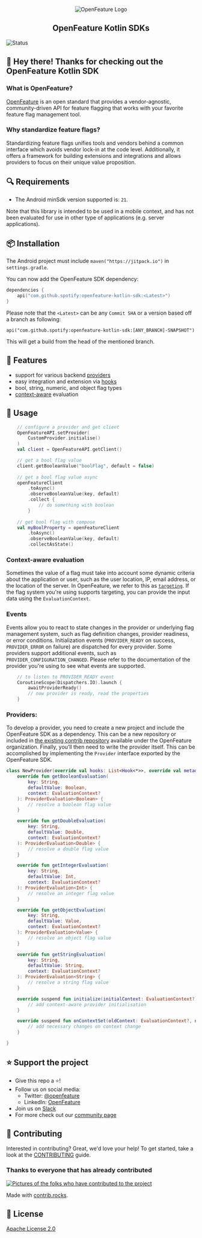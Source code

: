 <!-- markdownlint-disable MD033 -->
<p align="center">
  <picture>
    <source media="(prefers-color-scheme: dark)" srcset="https://raw.githubusercontent.com/open-feature/community/0e23508c163a6a1ac8c0ced3e4bd78faafe627c7/assets/logo/horizontal/white/openfeature-horizontal-white.svg">
    <source media="(prefers-color-scheme: light)" srcset="https://raw.githubusercontent.com/open-feature/community/0e23508c163a6a1ac8c0ced3e4bd78faafe627c7/assets/logo/horizontal/black/openfeature-horizontal-black.svg">
    <img align="center" alt="OpenFeature Logo">
  </picture>
</p>

<h2 align="center">OpenFeature Kotlin SDKs</h2>

![Status](https://img.shields.io/badge/lifecycle-alpha-a0c3d2.svg)

## 👋 Hey there! Thanks for checking out the OpenFeature Kotlin SDK

### What is OpenFeature?

[OpenFeature][openfeature-website] is an open standard that provides a vendor-agnostic, community-driven API for feature flagging that works with your favorite feature flag management tool.

### Why standardize feature flags?

Standardizing feature flags unifies tools and vendors behind a common interface which avoids vendor lock-in at the code level. Additionally, it offers a framework for building extensions and integrations and allows providers to focus on their unique value proposition.

## 🔍 Requirements

- The Android minSdk version supported is: `21`.

Note that this library is intended to be used in a mobile context, and has not been evaluated for use in other type of applications (e.g. server applications).

## 📦 Installation

The Android project must include `maven("https://jitpack.io")` in `settings.gradle`.

You can now add the OpenFeature SDK dependency:
```kotlin
dependencies {
    api("com.github.spotify:openfeature-kotlin-sdk:<Latest>")
}
```
Please note that the `<Latest>` can be any `Commit SHA` or a version based off a branch as following:
```
api("com.github.spotify:openfeature-kotlin-sdk:[ANY_BRANCH]-SNAPSHOT")
```

This will get a build from the head of the mentioned branch. 

## 🌟 Features

- support for various backend [providers](https://openfeature.dev/docs/reference/concepts/provider)
- easy integration and extension via [hooks](https://openfeature.dev/docs/reference/concepts/hooks)
- bool, string, numeric, and object flag types
- [context-aware](https://openfeature.dev/docs/reference/concepts/evaluation-context) evaluation

## 🚀 Usage

```kotlin
    // configure a provider and get client
    OpenFeatureAPI.setProvider(
        CustomProvider.initialise()
    )
    val client = OpenFeatureAPI.getClient()

    // get a bool flag value
    client.getBooleanValue("boolFlag", default = false)
    
    // get a bool flag value async
    openFeatureClient
        .toAsync()
        .observeBooleanValue(key, default)
        .collect {
            // do something with boolean
        }
    
    // get bool flag with compose
    val myBoolProperty = openFeatureClient
        .toAsync()
        .observeBooleanValue(key, default)
        .collectAsState()
```

### Context-aware evaluation

Sometimes the value of a flag must take into account some dynamic criteria about the application or user, such as the user location, IP, email address, or the location of the server.
In OpenFeature, we refer to this as [`targeting`](https://openfeature.dev/specification/glossary#targeting).
If the flag system you're using supports targeting, you can provide the input data using the `EvaluationContext`.

<!-- TODO: code examples using context and different levels -->

### Events

Events allow you to react to state changes in the provider or underlying flag management system, such as flag definition changes, provider readiness, or error conditions.
Initialization events (`PROVIDER_READY` on success, `PROVIDER_ERROR` on failure) are dispatched for every provider.
Some providers support additional events, such as `PROVIDER_CONFIGURATION_CHANGED`.
Please refer to the documentation of the provider you're using to see what events are supported.

```kotlin
    // to listen to PROVIDER_READY event
    CoroutineScope(Dispatchers.IO).launch {
        awaitProviderReady()
        // now provider is ready, read the properties
    }
```

### Providers:

To develop a provider, you need to create a new project and include the OpenFeature SDK as a dependency.
This can be a new repository or included in [the existing contrib repository](https://github.com/open-feature/java-sdk-contrib) available under the OpenFeature organization.
Finally, you’ll then need to write the provider itself.
This can be accomplished by implementing the `Provider` interface exported by the OpenFeature SDK.

```kotlin
class NewProvider(override val hooks: List<Hook<*>>, override val metadata: Metadata) : FeatureProvider {
    override fun getBooleanEvaluation(
        key: String,
        defaultValue: Boolean,
        context: EvaluationContext?
    ): ProviderEvaluation<Boolean> {
        // resolve a boolean flag value
    }

    override fun getDoubleEvaluation(
        key: String,
        defaultValue: Double,
        context: EvaluationContext?
    ): ProviderEvaluation<Double> {
        // resolve a double flag value
    }

    override fun getIntegerEvaluation(
        key: String,
        defaultValue: Int,
        context: EvaluationContext?
    ): ProviderEvaluation<Int> {
        // resolve an integer flag value
    }

    override fun getObjectEvaluation(
        key: String,
        defaultValue: Value,
        context: EvaluationContext?
    ): ProviderEvaluation<Value> {
        // resolve an object flag value
    }

    override fun getStringEvaluation(
        key: String,
        defaultValue: String,
        context: EvaluationContext?
    ): ProviderEvaluation<String> {
        // resolve a string flag value
    }

    override suspend fun initialize(initialContext: EvaluationContext?) {
        // add context-aware provider initialisation
    }

    override suspend fun onContextSet(oldContext: EvaluationContext?, newContext: EvaluationContext) {
        // add necessary changes on context change
    }

}
```


## ⭐️ Support the project

- Give this repo a ⭐️!
- Follow us on social media:
    - Twitter: [@openfeature](https://twitter.com/openfeature)
    - LinkedIn: [OpenFeature](https://www.linkedin.com/company/openfeature/)
- Join us on [Slack](https://cloud-native.slack.com/archives/C0344AANLA1)
- For more check out our [community page](https://openfeature.dev/community/)

## 🤝 Contributing

Interested in contributing? Great, we'd love your help! To get started, take a look at the [CONTRIBUTING](CONTRIBUTING.md) guide.

### Thanks to everyone that has already contributed

<a href="https://github.com/open-feature/kotlin-sdk/graphs/contributors">
  <img src="https://contrib.rocks/image?repo=open-feature/kotlin-sdk" alt="Pictures of the folks who have contributed to the project" />
</a>

Made with [contrib.rocks](https://contrib.rocks).

## 📜 License

[Apache License 2.0](LICENSE)

[openfeature-website]: https://openfeature.dev